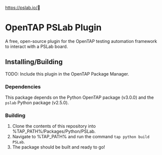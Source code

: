 https://pslab.io/

# OpenTAP PSLab Plugin

A free, open-source plugin for the OpenTAP testing automation framework to interact with a PSLab board.

## Installing/Building

TODO: Include this plugin in the OpenTAP Package Manager.

### Dependencies

This package depends on the Python OpenTAP package (v3.0.0) and the `pslab` Python package (v2.5.0).

### Building

1. Clone the contents of this repository into %TAP_PATH%/Packages/Python/PSLab.
2. Navigate to %TAP_PATH% and run the command `tap python build PSLab`.
3. The package should be built and ready to go!
